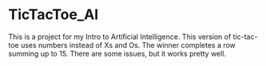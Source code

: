 # TicTacToe_AI
This is a project for my Intro to Artificial Intelligence. This version of tic-tac-toe uses numbers instead of Xs and Os. The winner completes a row summing up to 15. There are some issues, but it works pretty well. 
